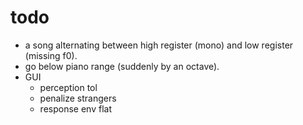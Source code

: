 # todo
- a song alternating between high register (mono) and low register (missing f0).
- go below piano range (suddenly by an octave).
- GUI
  - perception tol
  - penalize strangers
  - response env flat

